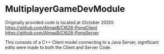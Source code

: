 # MultiplayerGameDevModule

Originally provided code is located at (October 2020):  
https://github.com/AlmasB/CI628-PongClient  
https://github.com/AlmasB/CI628-PongServer  

This consists of a C++ Client model connecting to a Java Server, significant edits were made to both the Client and Server Code.
